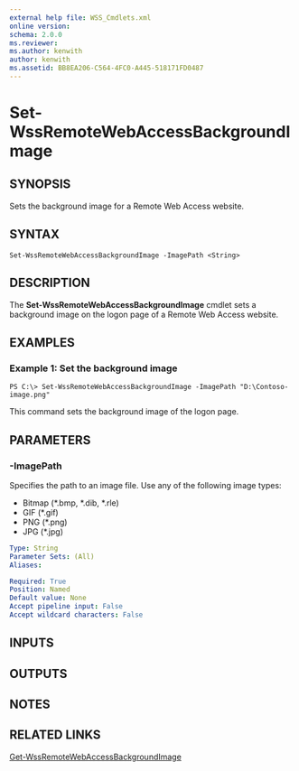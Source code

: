 ```yaml
---
external help file: WSS_Cmdlets.xml
online version: 
schema: 2.0.0
ms.reviewer:
ms.author: kenwith
author: kenwith
ms.assetid: BB8EA206-C564-4FC0-A445-518171FD0487
---
```


# Set-WssRemoteWebAccessBackgroundImage

## SYNOPSIS
Sets the background image for a Remote Web Access website.

## SYNTAX

```
Set-WssRemoteWebAccessBackgroundImage -ImagePath <String>
```

## DESCRIPTION
The **Set-WssRemoteWebAccessBackgroundImage** cmdlet sets a background image on the logon page of a Remote Web Access website.

## EXAMPLES

### Example 1: Set the background image
```
PS C:\> Set-WssRemoteWebAccessBackgroundImage -ImagePath "D:\Contoso-image.png"
```

This command sets the background image of the logon page.

## PARAMETERS

### -ImagePath
Specifies the path to an image file.
Use any of the following image types: 
- Bitmap (*.bmp, *.dib, *.rle) 
- GIF (*.gif) 
- PNG (*.png) 
- JPG (*.jpg)

```yaml
Type: String
Parameter Sets: (All)
Aliases: 

Required: True
Position: Named
Default value: None
Accept pipeline input: False
Accept wildcard characters: False
```

## INPUTS

## OUTPUTS

## NOTES

## RELATED LINKS

[Get-WssRemoteWebAccessBackgroundImage](./Get-WssRemoteWebAccessBackgroundImage.md)

